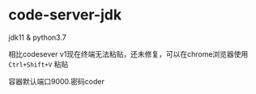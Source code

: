 # code-server-jdk

jdk11 & python3.7

相比codesever v1现在终端无法粘贴，还未修复，可以在chrome浏览器使用 `Ctrl+Shift+V` 粘贴

容器默认端口9000.密码coder
